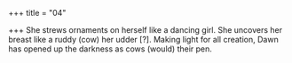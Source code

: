 +++
title = "04"

+++
She strews ornaments on herself like a dancing girl. She uncovers her  breast like a ruddy (cow) her udder [?].
Making light for all creation, Dawn has opened up the darkness as cows  (would) their pen. 